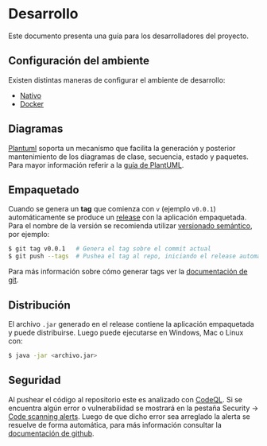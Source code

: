 # Desarrollo

Este documento presenta una guía para los desarrolladores del proyecto.

## Configuración del ambiente

Existen distintas maneras de configurar el ambiente de desarrollo:

- [Nativo](./Nativo.md)
- [Docker](./Docker.md)

## Diagramas

[Plantuml](https://plantuml.com/) soporta un mecanísmo que facilita la generación y posterior mantenimiento de los diagramas de clase, secuencia, estado y paquetes. Para mayor información referir a la [guía de PlantUML](./PlantUML.md).

## Empaquetado

Cuando se genera un **tag** que comienza con `v` (ejemplo `v0.0.1`) automáticamente se produce un [release](https://github.com/MaxiOtero6/algo3_tp2_towerDefense/releases) con la aplicación empaquetada. Para el nombre de la versión se recomienda utilizar [versionado semántico](https://semver.org/lang/es/), por ejemplo:

```bash
$ git tag v0.0.1   # Genera el tag sobre el commit actual
$ git push --tags  # Pushea el tag al repo, iniciando el release automático
```

Para más información sobre cómo generar tags ver la [documentación de git](https://git-scm.com/book/es/v2/Fundamentos-de-Git-Etiquetado).

## Distribución

El archivo `.jar` generado en el release contiene la aplicación empaquetada y puede distribuirse. Luego puede ejecutarse en Windows, Mac o Linux con:

```bash
$ java -jar <archivo.jar>
```

## Seguridad

Al pushear el código al repositorio este es analizado con [CodeQL](https://codeql.github.com/docs/). Si se encuentra algún error o vulnerabilidad se mostrará en la pestaña Security -> [Code scanning alerts](https://github.com/MaxiOtero6/algo3_tp2_towerDefense/security/code-scanning). Luego de que dicho error sea arreglado la alerta se resuelve de forma automática, para más información consultar la [documentación de github](https://docs.github.com/en/code-security/secure-coding/automatically-scanning-your-code-for-vulnerabilities-and-errors).
